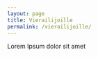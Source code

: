 ```yaml
---
layout: page
title: Vierailijoille
permalink: /vierailijoille/
---
```


Lorem Ipsum dolor sit amet
<div id='map' style='width: 400px; height: 300px;'></div>
<script>
mapboxgl.accessToken = 'pk.eyJ1IjoiZXNtYWxhIiwiYSI6ImNqZXZ5N2hqZzBpbWEyd3BjZm5wMHkzN2cifQ.2Vj6-u9JdYdsb92maw3jyQ';
var map = new mapboxgl.Map({
container: 'map',
style: 'mapbox://styles/mapbox/streets-v10'
});
</script>
